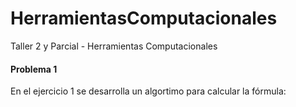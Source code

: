 # HerramientasComputacionales
Taller 2 y Parcial - Herramientas Computacionales

#### Problema 1
En el ejercicio 1 se desarrolla un algortimo para calcular la fórmula:
